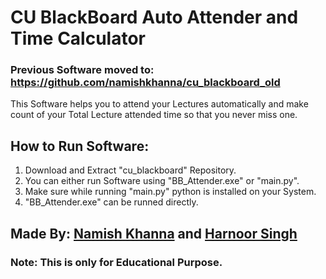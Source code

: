# CU BlackBoard Auto Attender and Time Calculator

### Previous Software moved to: https://github.com/namishkhanna/cu_blackboard_old

This Software helps you to attend your Lectures automatically and make count of your Total Lecture attended time so that you never miss one. 

## How to Run Software:
1. Download and Extract "cu_blackboard" Repository.
2. You can either run Software using "BB_Attender.exe" or "main.py".
3. Make sure while running "main.py" python is installed on your System.
4. "BB_Attender.exe" can be runned directly.

## Made By: <a href="https://www.linkedin.com/in/namishkhanna/">Namish Khanna</a> and <a href="https://github.com/Harnoor6693">Harnoor Singh</a>

### Note: This is only for Educational Purpose.
